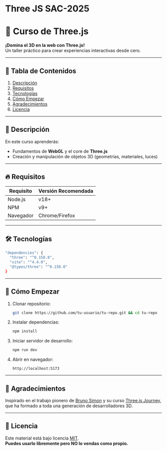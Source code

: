 ﻿# Three JS SAC-2025

# 🚀 Curso de Three.js

**¡Domina el 3D en la web con Three.js!**  
Un taller práctico para crear experiencias interactivas desde cero.

---

## 📌 Tabla de Contenidos
1. [Descripción](#-descripción)
2. [Requisitos](#-requisitos)
3. [Tecnologías](#-tecnologías)
4. [Cómo Empezar](#-cómo-empezar)
5. [Agradecimientos](#-agradecimientos)
6. [Licencia](#-licencia)

---

## 📝 Descripción
En este curso aprenderás:
- Fundamentos de **WebGL** y el core de **Three.js**
- Creación y manipulación de objetos 3D (geometrías, materiales, luces)

---

## 🔥 Requisitos
| Requisito | Versión Recomendada |
|-----------|---------------------|
| Node.js   | v18+                |
| NPM       | v9+                 |
| Navegador | Chrome/Firefox      |

---

## 🛠️ Tecnologías
```bash
"dependencies": {
  "three": "^0.158.0",
  "vite": "^4.4.0",
  "@types/three": "^0.158.0"
}
```

---

## 🚦 Cómo Empezar
1. Clonar repositorio:
   ```bash
   git clone https://github.com/tu-usuario/tu-repo.git && cd tu-repo
   ```
2. Instalar dependencias:
   ```bash
   npm install
   ```
3. Iniciar servidor de desarrollo:
   ```bash
   npm run dev
   ```
4. Abrir en navegador:
   ```
   http://localhost:5173
   ```

---

## 🙏 Agradecimientos
Inspirado en el trabajo pionero de [Bruno Simon](https://bruno-simon.com/) y su curso [Three.js Journey](https://threejs-journey.com/), que ha formado a toda una generación de desarrolladores 3D.

---

## 📜 Licencia
Este material está bajo licencia [MIT](LICENSE).  
**Puedes usarlo libremente pero NO lo vendas como propio.**
